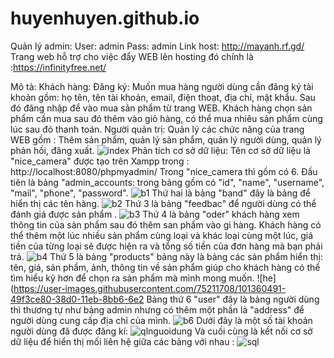 # huyenhuyen.github.io
Quản lý admin: User: admin       Pass: admin
Link host:     http://mayanh.rf.gd/
Trang web hỗ trợ cho việc đẩy WEB lên hosting đó chính là :https://infinityfree.net/

Mô tả:
 Khách hàng:
 Đăng ký: Muốn mua hàng người dùng cần đăng ký tài khoản gồm: họ tên, tên tài khoản, email, điện thoạt, địa chỉ, mật khẩu.
 Sau đó đăng nhập để vào mua sản phẩm từ trang WEB.
 Khách hàng chọn sản phẩm cần mua sau đó thêm vào giỏ hàng, có thể mua nhiêu sản phẩm cùng lúc sau đó thanh toán.
 Người quản trị:
 Quản lý các chức năng của trang WEB gồm : Thêm sản phẩm, quản lý sản phẩm, quản lý người dùng, quản lý phản hồi, đăng xuất.
![index](https://user-images.githubusercontent.com/75211708/101355879-d058e200-38c9-11eb-9ec8-ddc209b49fc9.PNG)
Phân tích cơ sở dữ liệu: Tên cơ sở dữ liệu là "nice_camera" được tạo trên Xampp trong : http://localhost:8080/phpmyadmin/
Trong "nice_camera thì gồm có 6. Đầu tiên là bảng "admin_accounts: trong bảng gồm có "id", "name", "username", "mail", "phone", "password".
![b1](https://user-images.githubusercontent.com/75211708/101356880-4ad63180-38cb-11eb-8b3e-25124f575467.PNG)
Thứ hai là bảng "band" đây là bảng để hiển thị các tên hàng.
![b2](https://user-images.githubusercontent.com/75211708/101357127-9ab4f880-38cb-11eb-97d9-115691040081.PNG)
Thứ 3 là bảng "feedbac" để người dùng có thể đánh giá được sản phẩm .
![b3](https://user-images.githubusercontent.com/75211708/101357211-b7513080-38cb-11eb-89ca-db496120cc9b.PNG)
Thứ 4 là bảng "oder" khách hàng xem thông tin của sản phẩm sau đó thêm san phẩm vào gi hàng. Khách hàng có thể thêm một lúc nhiều sản phẩm cùng loại và khác loại cùng một lúc, giá tiền của từng loại  sẽ được hiện ra và tổng số tiền của đơn hàng mà bạn phải trả. 
![b4](https://user-images.githubusercontent.com/75211708/101358785-ee284600-38cd-11eb-8578-2ba0b5f84767.PNG)
Thứ 5 là bảng "products" bảng này là bảng các sản phẩm hiển thị: tên, giá, sản phẩm, ảnh, thông tin về sản phẩm giúp cho khách hàng có thể tìm hiểu kỹ hơn để chọn ra sản  phẩm mà mình mong muốn.
![he](https://user-images.githubusercontent.com/75211708/101360491-49f3ce80-38d0-11eb-8bb6-6e2
Bảng thứ 6 "user" đây là bảng người dùng thì thương tự như bảng admin nhưng có thêm một phần là "address" để người dùng cung cấp địa chỉ của mình.
![b6](https://user-images.githubusercontent.com/75211708/101360976-f1710100-38d0-11eb-82d9-f9813f3f5747.PNG)
Dưới đây là một số tài khoản người dùng đã được đăng kí:
![qlnguoidung](https://user-images.githubusercontent.com/75211708/101361238-4a409980-38d1-11eb-940a-81dc2f7cbca4.PNG)
Và cuối cùng là kết nối cơ sở dữ liệu để hiển thị mối liên hệ giữa các bảng với nhau :
![sql](https://user-images.githubusercontent.com/75211708/101361512-a4d9f580-38d1-11eb-96de-605ccaeed2b8.PNG)



